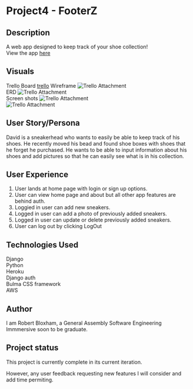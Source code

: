 # Project4 - FooterZ

## Description
A web app designed to keep track of your shoe collection! </br>
View the app [here](https://footerz.herokuapp.com/)</br>

## Visuals
Trello Board
[trello](https://trello.com/b/IUjrQHw8/project-4-footerz)
Wireframe
![Trello Attachment](https://trello-attachments.s3.amazonaws.com/5f7fbedfdb609d24f9f5ec2f/622x1342/458fde3045099e286aa7dc08d1122f10/ftz2.PNG.png)</br>
ERD
![Trello Attachment](https://trello-attachments.s3.amazonaws.com/5f7fbecb08191a0549b2be7c/299x350/d359ec4e3ae5d5f02723ed440ece0300/erdWIP.PNG.png)</br>
Screen shots
![Trello Attachment](https://trello-attachments.s3.amazonaws.com/5f88c9c7044f20637511a644/454x809/5b2f786c9d0f17a7bb0a622219a831c7/unknown2.png)</br>
![Trello Attachment](https://trello-attachments.s3.amazonaws.com/5f88c9c7044f20637511a644/452x809/190440474115a00cd4a3ee73463da557/unknown.png)</br>


## User Story/Persona
David is a sneakerhead who wants to easily be able to keep track of his shoes.  He recently moved his bead and found shoe boxes with shoes that he forget he purchased.  He wants to be able to input information about his shoes and add pictures so that he can easily see what is in his collection.  </br>

## User Experience
1. User lands at home page with login or sign up options. 
2. User can view home page and about but all other app features are behind auth.
3. Loggied in user can add new sneakers.
4. Logged in user can add a photo of previously added sneakers. 
5. Logged in user can update or delete previously added sneakers.
6. User can log out by clicking LogOut</br>


## Technologies Used
Django</br>
Python</br>
Heroku</br>
Django auth</br>
Bulma CSS framework</br>
AWS</br>

## Author
I am Robert Bloxham, a General Assembly Software Engineering Immmersive soon to be graduate.</br>


## Project status
This project is currently complete in its current iteration. </br>

However, any user feedback requesting new features I will consider and add time permiting. </br>
